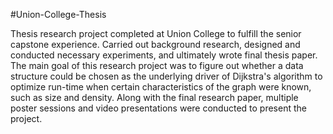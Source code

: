 #Union-College-Thesis

Thesis research project completed at Union College to fulfill the senior capstone experience. Carried out background research, designed and conducted necessary experiments, and ultimately wrote final thesis paper. The main goal of this research project was to figure out whether a data structure could be chosen as the underlying driver of Dijkstra's algorithm to optimize run-time when certain characteristics of the graph were known, such as size and density. Along with the final research paper, multiple poster sessions and video presentations were conducted to present the project.

